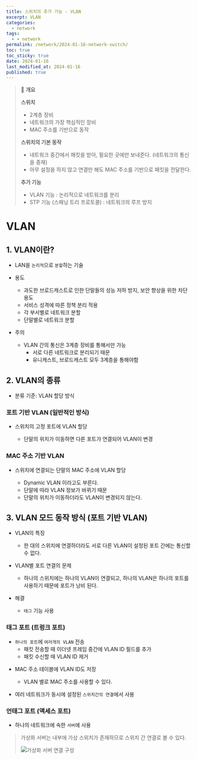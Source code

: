 ```yaml
---
title: 스위치의 추가 기능 - VLAN
excerpt: VLAN
categories:
  - network
tags:
  - - network
permalink: /network/2024-01-16-network-switch/
toc: true
toc_sticky: true
date: 2024-01-16
last_modified_at: 2024-01-16
published: true
---
```


> 🌷 **개요**
>
> **스위치**
>
> - 2계층 장비
> - 네트워크의 가장 핵심적인 장비
> - MAC 주소를 기반으로 동작
>
> **스위치의 기본 동작**
>
> - 네트워크 중간에서 패킷을 받아, 필요한 곳에만 보내준다. (네트워크의 통신을 중재)
> - 아무 설정을 하지 않고 연결만 해도 MAC 주소를 기반으로 패킷을 전달한다.
>
> **추가 기능**
>
> - VLAN 기능 : 논리적으로 네트워크를 분리
> - STP 기능 (스패닝 트리 프로토콜) : 네트워크의 루프 방지

# VLAN

## 1. VLAN이란?

- LAN을 `논리적`으로 `분할`하는 기술
- 용도

  - 과도한 브로드캐스트로 인한 단말들의 성능 저하 방지, 보안 향상을 위한 차단 용도
  - 서비스 성격에 따른 정책 분리 적용
  - 각 부서별로 네트워크 분할
  - 단말별로 네트워크 분할

- 주의
  - VLAN 간의 통신은 3계층 장비를 통해서만 가능
    - 서로 다른 네트워크로 분리되기 때문
    - 유니캐스트, 브로드캐스트 모두 3계층을 통해야함

## 2. VLAN의 종류

- 분류 기준: VLAN 할당 방식

### 포트 기반 VLAN (일반적인 방식)

- 스위치의 고정 포트에 VLAN 할당

  - 단말의 위치가 이동하면 다른 포트가 연결되어 VLAN이 변경

### MAC 주소 기반 VLAN

- 스위치에 연결되는 단말의 MAC 주소에 VLAN 할당

  - Dynamic VLAN 이라고도 부른다.
  - 단말에 따라 VLAN 정보가 바뀌기 때문
  - 단말의 위치가 이동하더라도 VLAN이 변경되지 않는다.

## 3. VLAN 모드 동작 방식 (포트 기반 VLAN)

- VLAN의 특징

  - 한 대의 스위치에 연결하더라도 서로 다른 VLAN이 설정된 포트 간에는 통신할 수 없다.

- VLAN별 포트 연결의 문제

  - 하나의 스위치에는 하나의 VLAN이 연결되고, 하나의 VLAN은 하나의 포트를 사용하기 때문에 포트가 낭비 된다.

- 해결

  - `태그` 기능 사용

### 태그 포트 (트렁크 포트)

- `하나의 포트`에 `여러개의 VLAN` 전송
  - 패킷 전송할 때 이더넷 프레임 중간에 VLAN ID 필드를 추가
  - 패킷 수신할 때 VLAN ID 제거

* MAC 주소 테이블에 VLAN ID도 저장

  - VLAN 별로 MAC 주소를 사용할 수 있다.

* 여러 네트워크가 동시에 설정된 `스위치간의 연결`에서 사용

### 언태그 포트 (액세스 포트)

- 하나의 네트워크에 속한 `서버`에 사용

> 가상화 서버는 내부에 가상 스위치가 존재하므로 스위치 간 연결로 볼 수 있다.
>
> ![가상화 서버 연결 구성](https://heon-kim.github.io/assets/images/posts_img/network/2024-01-16-network-switch.jpeg)
